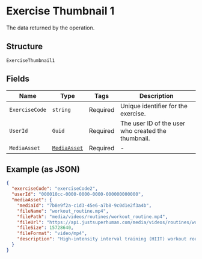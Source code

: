 
# Exercise Thumbnail 1

The data returned by the operation.

## Structure

`ExerciseThumbnail1`

## Fields

| Name | Type | Tags | Description |
|  --- | --- | --- | --- |
| `ExerciseCode` | `string` | Required | Unique identifier for the exercise. |
| `UserId` | `Guid` | Required | The user ID of the user who created the thumbnail. |
| `MediaAsset` | [`MediaAsset`](../../doc/models/media-asset.md) | Required | - |

## Example (as JSON)

```json
{
  "exerciseCode": "exerciseCode2",
  "userId": "000010cc-0000-0000-0000-000000000000",
  "mediaAsset": {
    "mediaId": "7b8e9f2a-c1d3-45e6-a7b8-9c0d1e2f3a4b",
    "fileName": "workout_routine.mp4",
    "filePath": "media/videos/routines/workout_routine.mp4",
    "fileUrl": "https://api.justsuperhuman.com/media/videos/routines/workout_routine.mp4",
    "fileSize": 15728640,
    "fileFormat": "video/mp4",
    "description": "High-intensity interval training (HIIT) workout routine for beginners"
  }
}
```

